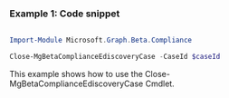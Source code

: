 ### Example 1: Code snippet

```powershell

Import-Module Microsoft.Graph.Beta.Compliance

Close-MgBetaComplianceEdiscoveryCase -CaseId $caseId

```
This example shows how to use the Close-MgBetaComplianceEdiscoveryCase Cmdlet.


